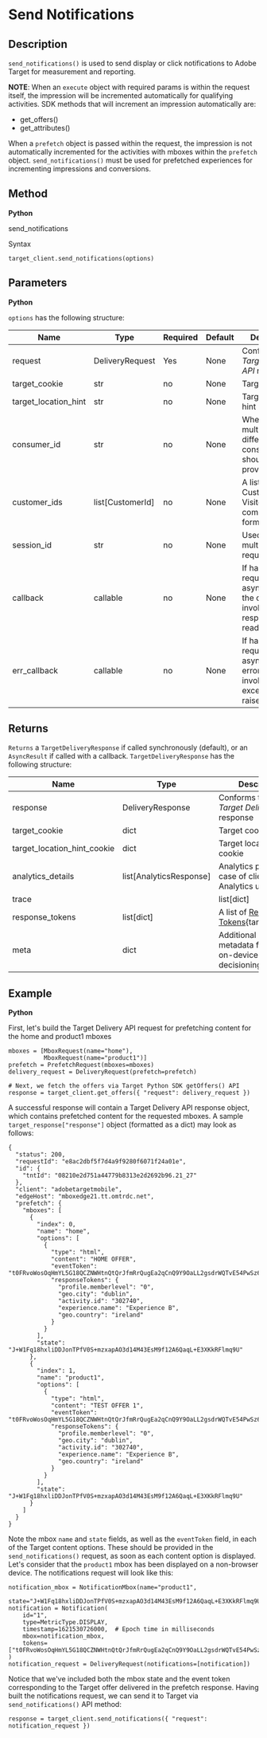 # Send Notifications

## Description

`send_notifications()` is used to send display or click notifications to Adobe Target for measurement and reporting.

**NOTE**: When an `execute` object with required params is within the request itself, the impression will be incremented automatically for qualifying activities. SDK methods that will increment an impression automatically are:

* get_offers()
* get_attributes()

When a `prefetch` object is passed within the request, the impression is not automatically incremented for the activities with mboxes within the `prefetch` object. `send_notifications()` must be used for prefetched experiences for incrementing impressions and conversions.

## Method

**Python**

send_notifications

Syntax

```
target_client.send_notifications(options)
```

## Parameters

**Python**

`options` has the following structure:

|Name|Type|Required|Default|Description|
| --- | --- | --- | --- | --- |
|request|DeliveryRequest|Yes|None|Conforms to the *Target Delivery API* request|
|target_cookie|str|no|None|Target cookie|
|target_location_hint|str|no|None|Target location hint|
|consumer_id|str|no|None|When stitching multiple calls, different consumer IDs should be provided|
|customer_ids|list[CustomerId]|no|None|A list of Customer Ids in VisitorId-compatible format|
|session_id|str|no|None|Used for linking multiple requests|
|callback|callable|no|None|If handling request asynchronously, the callback is invoked when response is ready|
|err_callback|callable|no|None|If handling request asynchronously, error callback is invoked when exception is raised|

## Returns

`Returns` a `TargetDeliveryResponse` if called synchronously (default), or an `AsyncResult` if called with a callback. `TargetDeliveryResponse` has the following structure:

|Name|Type|Description|
| --- | --- | --- |
|response|DeliveryResponse|Conforms to the *Target Delivery API* response|
|target_cookie|dict|Target cookie|
|target_location_hint_cookie|dict|Target location hint cookie|
|analytics_details|list[AnalyticsResponse]|Analytics payload, in case of client side Analytics usage|
|trace||list[dict]|Aggregated trace data for all request mboxes/views|
|response_tokens|list[dict]|A list of [​Response Tokens](https://docs.adobe.com/help/en/target/using/administer/response-tokens.html){target=_blank}|
|meta|dict|Additional decisioning metadata for use with on-device-decisioning|

## Example

**Python**

First, let's build the Target Delivery API request for prefetching content for the home and product1 mboxes

```
mboxes = [MboxRequest(name="home"),
          MboxRequest(name="product1")]
prefetch = PrefetchRequest(mboxes=mboxes)
delivery_request = DeliveryRequest(prefetch=prefetch)

# Next, we fetch the offers via Target Python SDK getOffers() API
response = target_client.get_offers({ "request": delivery_request })
```

A successful response will contain a Target Delivery API response object, which contains prefetched content for the requested mboxes. A sample `target_response["response"]` object (formatted as a dict) may look as follows:

```
{
  "status": 200,
  "requestId": "e8ac2dbf5f7d4a9f9280f6071f24a01e",
  "id": {
    "tntId": "08210e2d751a44779b8313e2d2692b96.21_27"
  },
  "client": "adobetargetmobile",
  "edgeHost": "mboxedge21.tt.omtrdc.net",
  "prefetch": {
    "mboxes": [
      {
        "index": 0,
        "name": "home",
        "options": [
          {
            "type": "html",
            "content": "HOME OFFER",
            "eventToken": "t0FRvoWosOqHmYL5G18QCZNWHtnQtQrJfmRrQugEa2qCnQ9Y9OaLL2gsdrWQTvE54PwSz67rmXWmSnkXpSSS2Q==",
            "responseTokens": {
              "profile.memberlevel": "0",
              "geo.city": "dublin",
              "activity.id": "302740",
              "experience.name": "Experience B",
              "geo.country": "ireland"
            }
          }
        ],
        "state": "J+W1Fq18hxliDDJonTPfV0S+mzxapAO3d14M43EsM9f12A6QaqL+E3XKkRFlmq9U"
      },
      {
        "index": 1,
        "name": "product1",
        "options": [
          {
            "type": "html",
            "content": "TEST OFFER 1",
            "eventToken": "t0FRvoWosOqHmYL5G18QCZNWHtnQtQrJfmRrQugEa2qCnQ9Y9OaLL2gsdrWQTvE54PwSz67rmXWmSnkXpSSS2Q==",
            "responseTokens": {
              "profile.memberlevel": "0",
              "geo.city": "dublin",
              "activity.id": "302740",
              "experience.name": "Experience B",
              "geo.country": "ireland"
            }
          }
        ],
        "state": "J+W1Fq18hxliDDJonTPfV0S+mzxapAO3d14M43EsM9f12A6QaqL+E3XKkRFlmq9U"
      }
    ]
  }
}
```

Note the mbox `name` and `state` fields, as well as the `eventToken` field, in each of the Target content options. These should be provided in the `send_notifications()` request, as soon as each content option is displayed. Let's consider that the `product1` mbox has been displayed on a non-browser device. The notifications request will look like this:

```
notification_mbox = NotificationMbox(name="product1",
                                     state="J+W1Fq18hxliDDJonTPfV0S+mzxapAO3d14M43EsM9f12A6QaqL+E3XKkRFlmq9U")
notification = Notification(
    id="1",
    type=MetricType.DISPLAY,
    timestamp=1621530726000,  # Epoch time in milliseconds
    mbox=notification_mbox,
    tokens=["t0FRvoWosOqHmYL5G18QCZNWHtnQtQrJfmRrQugEa2qCnQ9Y9OaLL2gsdrWQTvE54PwSz67rmXWmSnkXpSSS2Q=="]
)
notification_request = DeliveryRequest(notifications=[notification])
```

Notice that we've included both the mbox state and the event token corresponding to the Target offer delivered in the prefetch response. Having built the notifications request, we can send it to Target via `send_notifications()` API method:

```
response = target_client.send_notifications({ "request": notification_request })
```